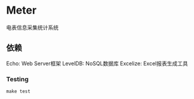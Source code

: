 # Meter

电表信息采集统计系统

## 依赖

Echo: Web Server框架
LevelDB: NoSQL数据库
Excelize: Excel报表生成工具

### Testing

``make test``